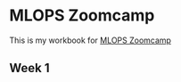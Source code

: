 # MLOPS Zoomcamp

This is my workbook for [MLOPS Zoomcamp](https://github.com/DataTalksClub/mlops-zoomcamp)

## Week 1

